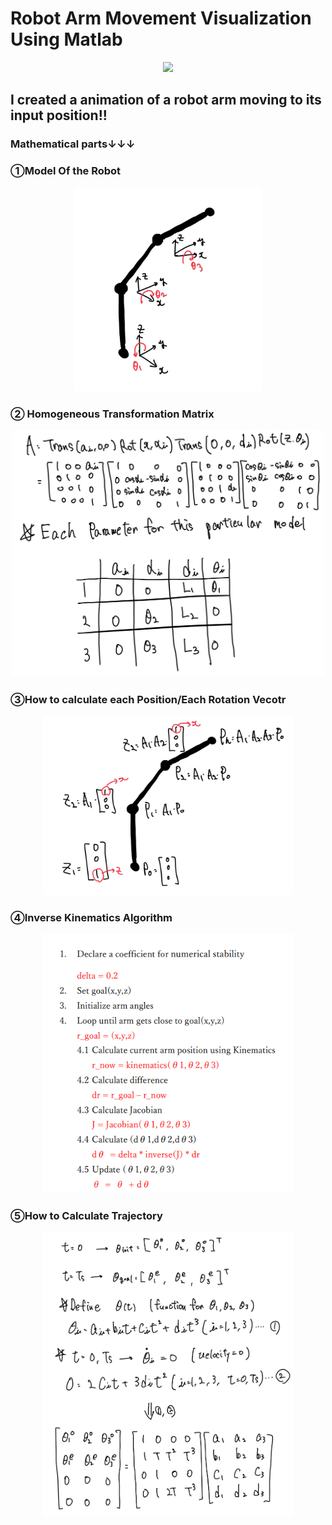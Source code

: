 # Robot Arm Movement Visualization Using Matlab

<p align="center">
  <img src="pics/IMG_2404_AdobeExpress.gif" />
</p>

## I created a animation of a robot arm moving to its input position!!

### Mathematical parts↓↓↓
### ①Model Of the Robot
<p align="center">
  <img src="pics/model.jpg" width="300" />
</p>

### ② Homogeneous Transformation Matrix
<p align="center">
  <img src="pics/Homogeneous.jpg" width="500" />
</p>

### ③How to calculate each Position/Each Rotation Vecotr
<p align="center">
  <img src="pics/position_rotation.jpg" width="400" />
</p>

### ④Inverse Kinematics Algorithm
<p align="center">
  <img src="pics/inv_kinematics.png" width="400" />
</p>

### ⑤How to Calculate Trajectory
<p align="center">
  <img src="pics/trajectory.jpg" width="400" />
</p>


